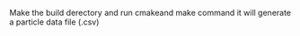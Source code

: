 Make the build derectory
and run cmakeand make command 
it will generate a particle data file (.csv)
